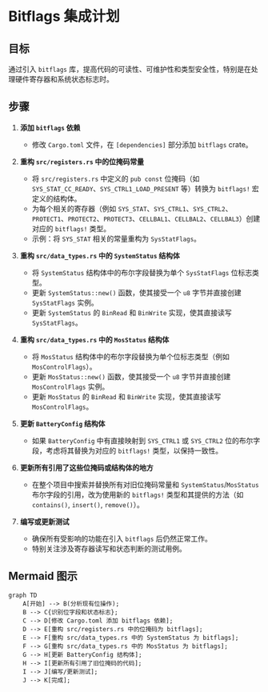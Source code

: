 # Bitflags 集成计划

## 目标

通过引入 `bitflags` 库，提高代码的可读性、可维护性和类型安全性，特别是在处理硬件寄存器和系统状态标志时。

## 步骤

1. **添加 `bitflags` 依赖**
    * 修改 `Cargo.toml` 文件，在 `[dependencies]` 部分添加 `bitflags` crate。

2. **重构 `src/registers.rs` 中的位掩码常量**
    * 将 `src/registers.rs` 中定义的 `pub const` 位掩码（如 `SYS_STAT_CC_READY`、`SYS_CTRL1_LOAD_PRESENT` 等）转换为 `bitflags!` 宏定义的结构体。
    * 为每个相关的寄存器（例如 `SYS_STAT`、`SYS_CTRL1`、`SYS_CTRL2`、`PROTECT1`、`PROTECT2`、`PROTECT3`、`CELLBAL1`、`CELLBAL2`、`CELLBAL3`）创建对应的 `bitflags!` 类型。
    * 示例：将 `SYS_STAT` 相关的常量重构为 `SysStatFlags`。

3. **重构 `src/data_types.rs` 中的 `SystemStatus` 结构体**
    * 将 `SystemStatus` 结构体中的布尔字段替换为单个 `SysStatFlags` 位标志类型。
    * 更新 `SystemStatus::new()` 函数，使其接受一个 `u8` 字节并直接创建 `SysStatFlags` 实例。
    * 更新 `SystemStatus` 的 `BinRead` 和 `BinWrite` 实现，使其直接读写 `SysStatFlags`。

4. **重构 `src/data_types.rs` 中的 `MosStatus` 结构体**
    * 将 `MosStatus` 结构体中的布尔字段替换为单个位标志类型（例如 `MosControlFlags`）。
    * 更新 `MosStatus::new()` 函数，使其接受一个 `u8` 字节并直接创建 `MosControlFlags` 实例。
    * 更新 `MosStatus` 的 `BinRead` 和 `BinWrite` 实现，使其直接读写 `MosControlFlags`。

5. **更新 `BatteryConfig` 结构体**
    * 如果 `BatteryConfig` 中有直接映射到 `SYS_CTRL1` 或 `SYS_CTRL2` 位的布尔字段，考虑将其替换为对应的 `bitflags!` 类型，以保持一致性。

6. **更新所有引用了这些位掩码或结构体的地方**
    * 在整个项目中搜索并替换所有对旧位掩码常量和 `SystemStatus`/`MosStatus` 布尔字段的引用，改为使用新的 `bitflags!` 类型和其提供的方法（如 `contains()`, `insert()`, `remove()`）。

7. **编写或更新测试**
    * 确保所有受影响的功能在引入 `bitflags` 后仍然正常工作。
    * 特别关注涉及寄存器读写和状态判断的测试用例。

## Mermaid 图示

```mermaid
graph TD
    A[开始] --> B(分析现有位操作);
    B --> C{识别位字段和状态标志};
    C --> D[修改 Cargo.toml 添加 bitflags 依赖];
    D --> E[重构 src/registers.rs 中的位掩码为 bitflags];
    E --> F[重构 src/data_types.rs 中的 SystemStatus 为 bitflags];
    F --> G[重构 src/data_types.rs 中的 MosStatus 为 bitflags];
    G --> H[更新 BatteryConfig 结构体];
    H --> I[更新所有引用了旧位掩码的代码];
    I --> J[编写/更新测试];
    J --> K[完成];
